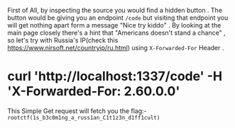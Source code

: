 First of All, by inspecting the source you would find a hidden button . The button would be giving you an endpoint ```/code``` but visiting that endpoint you will get nothing apart form a message "Nice try kiddo" . By looking at the main page closely there's a hint that "Americans doesn't stand a chance" , so let's try with Russia's IP(check this https://www.nirsoft.net/countryip/ru.html) using ```X-Forwarded-For``` Header .
# curl 'http://localhost:1337/code' -H 'X-Forwarded-For: 2.60.0.0'
This Simple Get request will fetch you the flag:- ```rootctf(1s_b3c0m1ng_a_russ1an_C1t1z3n_d1ff1cult)```
